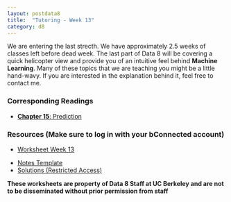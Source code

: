 ```yaml
---
layout: postdata8
title:  "Tutoring - Week 13"
category: d8
---
```


We are entering the last strecth. We have approximately 2.5 weeks of classes left before dead week.
The last part of Data 8 will be covering a quick helicopter view and provide you of an intuitive feel behind **Machine Learning**.
Many of these topics that we are teaching you might be a little hand-wavy. If you are interested in the explanation behind it, feel free to contact me.

### Corresponding Readings

- [**Chapter 15**: Prediction](https://www.inferentialthinking.com/chapters/15/Prediction.html)

### Resources (Make sure to log in with your bConnected account)

- [Worksheet Week 13](https://drive.google.com/file/d/1lcPax4QjS8pxvgiwoLJ_NgQxlu-Qocra/view?usp=sharing)
<!-- - [Notes Section 1](/assets/docs/tutsec13-sec1.pdf) -->
<!-- - [Notes Section 2](/assets/docs/tutsec13-sec2.pdf) -->
- [Notes Template](/assets/docs/tutsec13.pdf)
- [Solutions (Restricted Access)](https://drive.google.com/file/d/16WRDMrTfPEsr9fTTFAkpjxmfvo36Rf1d/view?usp=sharing)



**These worksheets are property of Data 8 Staff at UC Berkeley and are not to be disseminated without prior permission from staff**
